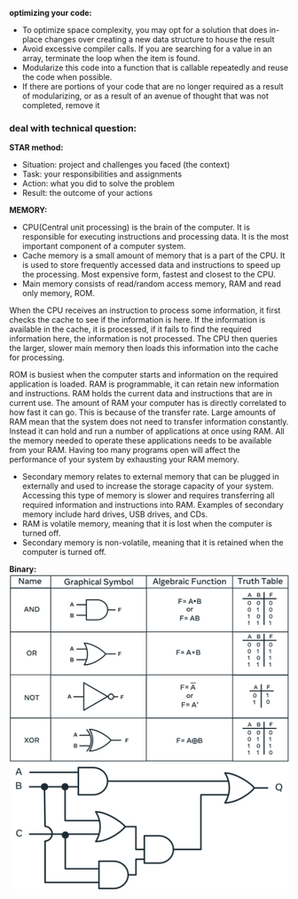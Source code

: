 __optimizing your code:__
- To optimize space complexity, you may opt for a solution that does in-place changes over creating a new data structure to house the result
- Avoid excessive compiler calls. If you are searching for a value in an array, terminate the loop when the item is found. 
- Modularize this code into a function that is callable repeatedly and reuse the code when possible.
- If there are portions of your code that are no longer required as a result of modularizing, or as a result of an avenue of thought that was not completed, remove it

### deal with technical question:
__STAR method:__
- Situation: project and challenges you faced (the context)
- Task: your responsibilities and assignments
- Action: what you did to solve the problem
- Result: the outcome of your actions

__MEMORY:__
- CPU(Central unit processing) is the brain of the computer. It is responsible for executing instructions and processing data. It is the most important component of a computer system.
- Cache memory is a small amount of memory that is a part of the CPU. It is used to store frequently accessed data and instructions to speed up the processing. Most expensive form, fastest and closest to the CPU.
- Main memory consists of read/random access memory, RAM and read only memory, ROM.

When the CPU receives an instruction to process some information, it first checks the cache to see if the information is here. If the information is available in the cache, it is processed, if it fails to find the required information here, the information is not processed. The CPU then queries the larger, slower main memory then loads this information into the cache for processing.

ROM is busiest when the computer starts and information on the required application is loaded. RAM is programmable, it can retain new information and instructions. RAM holds the current data and instructions that are in current use. The amount of RAM your computer has is directly correlated to how fast it can go. This is because of the transfer rate. Large amounts of RAM mean that the system does not need to transfer information constantly. Instead it can hold and run a number of applications at once using RAM. All the memory needed to operate these applications needs to be available from your RAM. Having too many programs open will affect the performance of your system by exhausting your RAM memory.

- Secondary memory relates to external memory that can be plugged in externally and used to increase the storage capacity of your system.   Accessing this type of memory is slower and requires transferring all required information and instructions into RAM. Examples of secondary memory include hard drives, USB drives, and CDs.
- RAM is volatile memory, meaning that it is lost when the computer is turned off.
- Secondary memory is non-volatile, meaning that it is retained when the computer is turned off.

__Binary:__  
<img src="./assets/binary_Picture-1.png">
<img src="./assets/binary_Picture-2.png">

